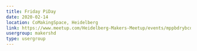 ```yaml
---
title: Friday PiDay
date: 2020-02-14
location: CoMakingSpace, Heidelberg
link: https://www.meetup.com/Heidelberg-Makers-Meetup/events/mppbdrybcdbsb/
usergroup: makershd
type: usergroup
---
```

